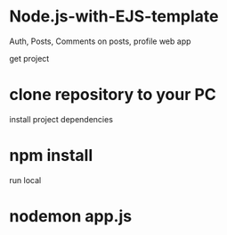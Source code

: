 # Node.js-with-EJS-template
Auth, Posts, Comments on posts, profile web app

get project
# clone repository to your PC

install project dependencies
# npm install

run local
# nodemon app.js

